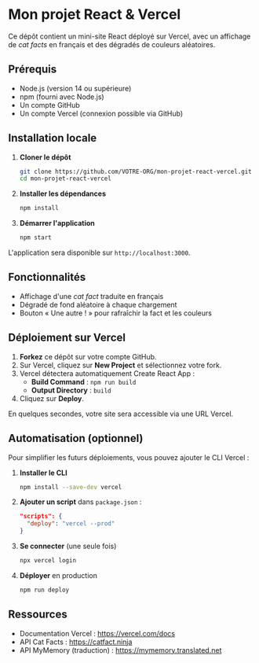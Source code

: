 # Mon projet React & Vercel

Ce dépôt contient un mini-site React déployé sur Vercel, avec un affichage de *cat facts* en français et des dégradés de couleurs aléatoires.

## Prérequis

- Node.js (version 14 ou supérieure)
- npm (fourni avec Node.js)
- Un compte GitHub
- Un compte Vercel (connexion possible via GitHub)

## Installation locale

1. **Cloner le dépôt**
   ```bash
   git clone https://github.com/VOTRE-ORG/mon-projet-react-vercel.git
   cd mon-projet-react-vercel
   ```
2. **Installer les dépendances**
   ```bash
   npm install
   ```
3. **Démarrer l'application**
   ```bash
   npm start
   ```

L'application sera disponible sur `http://localhost:3000`.

## Fonctionnalités

- Affichage d'une *cat fact* traduite en français
- Dégradé de fond aléatoire à chaque chargement
- Bouton « Une autre ! » pour rafraîchir la fact et les couleurs

## Déploiement sur Vercel

1. **Forkez** ce dépôt sur votre compte GitHub.
2. Sur Vercel, cliquez sur **New Project** et sélectionnez votre fork.
3. Vercel détectera automatiquement Create React App :
   - **Build Command** : `npm run build`
   - **Output Directory** : `build`
4. Cliquez sur **Deploy**.

En quelques secondes, votre site sera accessible via une URL Vercel.

## Automatisation (optionnel)

Pour simplifier les futurs déploiements, vous pouvez ajouter le CLI Vercel :

1. **Installer le CLI**
   ```bash
   npm install --save-dev vercel
   ```
2. **Ajouter un script** dans `package.json` :
   ```json
   "scripts": {
     "deploy": "vercel --prod"
   }
   ```
3. **Se connecter** (une seule fois)
   ```bash
   npx vercel login
   ```
4. **Déployer** en production
   ```bash
   npm run deploy
   ```

## Ressources

- Documentation Vercel : https://vercel.com/docs
- API Cat Facts : https://catfact.ninja
- API MyMemory (traduction) : https://mymemory.translated.net

